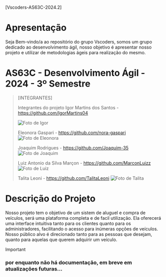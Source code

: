 [Vscoders-AS63C-2024.2]

# Apresentação 

Seja Bem-vindo/a ao repositório do grupo Vscoders, somos um grupo dedicado ao desenvolvimento ágil, nosso objetivo é apresentar nosso projeto e utilizar de metodologias ágeis para realização do mesmo.

# AS63C - Desenvolvimento Ágil - 2024 - 3º Semestre

>[INTEGRANTES]
>
> Integrantes do projeto
> Igor Martins dos Santos - https://github.com/IgorMartins04
>
> ![Foto de Igor](assets/imagem_Igor_git.jpg)
>
> Eleonora Gaspari - https://github.com/nora-gaspari
>![Foto de Eleonora](assets/imagem_eleonora.jpg)
>
> Joaquim Rodrigues - https://github.com/Joaquim-35
>![Foto de Joaquim](assets/imagem_jojo.jpg)
>
> Luiz Antonio da Silva Marçon - https://github.com/MarconLuizz
>![Foto de Luiz](assets/imagem_luiz.jpg)
>
> Talita Leoni - https://github.com/TalitaLeoni
>![Foto de Talita](assets/imagem_talita.jpg)


# Descrição do Projeto 

Nosso projeto tem o objetivo de um sistem de aluguel e compra de veículos, será uma plataforma completa e de facil utilização. 
Ela oferecerá uma interface intuitiva tanto para os clientes quanto para os administradores, facilitando o acesso para inúmeras opções de veículos. Nosso público alvo é direcionado tanto para as pessoas que desejam, quanto para aquelas que querem adquirir um veículo.  


>[!IMPORTANT]
> ### por enquanto não há documentação, em breve em atualizações futuras...



